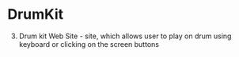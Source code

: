 # DrumKit
3) Drum kit Web Site - site, which allows user to play on drum using keyboard or clicking on the screen buttons
